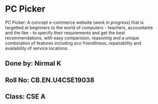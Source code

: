 # PC Picker

PC Picker: A concept e-commerce website (work in progress) that is targetted at beginners to the world of computers - teachers, accountants and the like - to specify their requirements and get the best recommendations, with easy comparision, reasoning and a unique combination of features including eco friendliness, repairability and availability of service locations.


## Done by: Nirmal K
## Roll No: CB.EN.U4CSE19038
## Class: CSE A 
